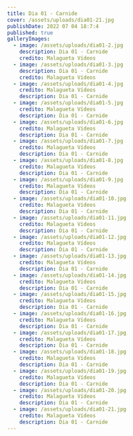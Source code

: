 ```yaml
---
title: Dia 01 - Carnide
cover: /assets/uploads/dia01-21.jpg
publishDate: 2022 07 04 18:7:4
published: true
galleryImages:
  - image: /assets/uploads/dia01-2.jpg
    description: Dia 01 - Carnide
    credito: Malagueta Vídeos
  - image: /assets/uploads/dia01-3.jpg
    description: Dia 01 - Carnide
    credito: Malagueta Vídeos
  - image: /assets/uploads/dia01-4.jpg
    credito: Malagueta Vídeos
    description: Dia 01 - Carnide
  - image: /assets/uploads/dia01-5.jpg
    credito: Malagueta Vídeos
    description: Dia 01 - Carnide
  - image: /assets/uploads/dia01-6.jpg
    credito: Malagueta Vídeos
    description: Dia 01 - Carnide
  - image: /assets/uploads/dia01-7.jpg
    credito: Malagueta Vídeos
    description: Dia 01 - Carnide
  - image: /assets/uploads/dia01-8.jpg
    credito: Malagueta Vídeos
    description: Dia 01 - Carnide
  - image: /assets/uploads/dia01-9.jpg
    credito: Malagueta Vídeos
    description: Dia 01 - Carnide
  - image: /assets/uploads/dia01-10.jpg
    credito: Malagueta Vídeos
    description: Dia 01 - Carnide
  - image: /assets/uploads/dia01-11.jpg
    credito: Malagueta Vídeos
    description: Dia 01 - Carnide
  - image: /assets/uploads/dia01-12.jpg
    credito: Malagueta Vídeos
    description: Dia 01 - Carnide
  - image: /assets/uploads/dia01-13.jpg
    credito: Malagueta Vídeos
    description: Dia 01 - Carnide
  - image: /assets/uploads/dia01-14.jpg
    credito: Malagueta Vídeos
    description: Dia 01 - Carnide
  - image: /assets/uploads/dia01-15.jpg
    credito: Malagueta Vídeos
    description: Dia 01 - Carnide
  - image: /assets/uploads/dia01-16.jpg
    credito: Malagueta Vídeos
    description: Dia 01 - Carnide
  - image: /assets/uploads/dia01-17.jpg
    credito: Malagueta Vídeos
    description: Dia 01 - Carnide
  - image: /assets/uploads/dia01-18.jpg
    credito: Malagueta Vídeos
    description: Dia 01 - Carnide
  - image: /assets/uploads/dia01-19.jpg
    credito: Malagueta Vídeos
    description: Dia 01 - Carnide
  - image: /assets/uploads/dia01-20.jpg
    credito: Malagueta Vídeos
    description: Dia 01 - Carnide
  - image: /assets/uploads/dia01-21.jpg
    credito: Malagueta Vídeos
    description: Dia 01 - Carnide
---
```

